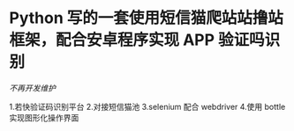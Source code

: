 # Python 写的一套使用短信猫爬站站撸站框架，配合安卓程序实现 APP 验证吗识别
*不再开发维护*

1.若快验证码识别平台
2.对接短信猫池
3.selenium 配合 webdriver
4.使用 bottle 实现图形化操作界面
